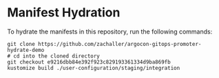 # Manifest Hydration

To hydrate the manifests in this repository, run the following commands:

```shell
git clone https://github.com/zachaller/argocon-gitops-promoter-hydrate-demo
# cd into the cloned directory
git checkout e9216dbb84e392f923c829193361334d9ba869fb
kustomize build ./user-configuration/staging/integration
```
